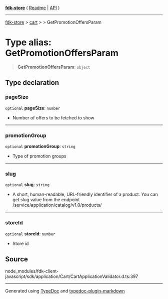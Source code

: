 [**fdk-store**](../../../README.md) ( [Readme](../../../README.md) \| [API](../../../API.md) )

---

[fdk-store](../../../API.md) > [cart](../../README.md) > [<internal>](../README.md) > GetPromotionOffersParam

# Type alias: GetPromotionOffersParam

> **GetPromotionOffersParam**: `object`

## Type declaration

### pageSize

`optional` **pageSize**: `number`

- Number of offers to be fetched to show

---

### promotionGroup

`optional` **promotionGroup**: `string`

- Type of promotion groups

---

### slug

`optional` **slug**: `string`

- A short, human-readable, URL-friendly identifier
  of a product. You can get slug value from the endpoint
  /service/application/catalog/v1.0/products/

---

### storeId

`optional` **storeId**: `number`

- Store id

## Source

node_modules/fdk-client-javascript/sdk/application/Cart/CartApplicationValidator.d.ts:397

---

Generated using [TypeDoc](https://typedoc.org/) and [typedoc-plugin-markdown](https://www.npmjs.com/package/typedoc-plugin-markdown)

